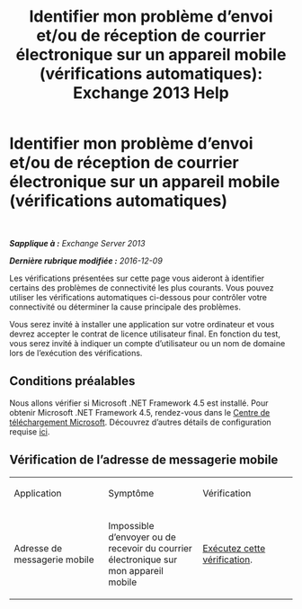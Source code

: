 ﻿---
title: 'Identifier mon problème d’envoi et/ou de réception de courrier électronique sur un appareil mobile (vérifications automatiques): Exchange 2013 Help'
TOCTitle: Identifier mon problème d’envoi et/ou de réception de courrier électronique sur un appareil mobile (vérifications automatiques)
ms:assetid: 7400a7c8-1e45-4e73-a642-b7d79d997462
ms:mtpsurl: https://technet.microsoft.com/fr-fr/library/Dn793610(v=EXCHG.150)
ms:contentKeyID: 62629990
ms.date: 04/24/2018
mtps_version: v=EXCHG.150
ms.translationtype: HT
---

# Identifier mon problème d’envoi et/ou de réception de courrier électronique sur un appareil mobile (vérifications automatiques)

 

_**Sapplique à :** Exchange Server 2013_

_**Dernière rubrique modifiée :** 2016-12-09_

Les vérifications présentées sur cette page vous aideront à identifier certains des problèmes de connectivité les plus courants. Vous pouvez utiliser les vérifications automatiques ci-dessous pour contrôler votre connectivité ou déterminer la cause principale des problèmes.

Vous serez invité à installer une application sur votre ordinateur et vous devrez accepter le contrat de licence utilisateur final. En fonction du test, vous serez invité à indiquer un compte d’utilisateur ou un nom de domaine lors de l’exécution des vérifications.

## Conditions préalables

Nous allons vérifier si Microsoft .NET Framework 4.5 est installé. Pour obtenir Microsoft .NET Framework 4.5, rendez-vous dans le [Centre de téléchargement Microsoft](https://www.microsoft.com/fr-fr/download/details.aspx?id=30653). Découvrez d’autres détails de configuration requise [ici](https://technet.microsoft.com/library/jj851141\(v=exchg.80\).aspx).

## Vérification de l’adresse de messagerie mobile


<table>
<colgroup>
<col style="width: 33%" />
<col style="width: 33%" />
<col style="width: 33%" />
</colgroup>
<tbody>
<tr class="odd">
<td><p>Application</p></td>
<td><p>Symptôme</p></td>
<td><p>Vérification</p></td>
</tr>
<tr class="even">
<td><p>Adresse de messagerie mobile</p></td>
<td><p>Impossible d’envoyer ou de recevoir du courrier électronique sur mon appareil mobile</p></td>
<td><p><a href="https://go.microsoft.com/fwlink/?linkid=313774">Exécutez cette vérification</a>.</p></td>
</tr>
</tbody>
</table>

